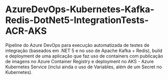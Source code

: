 # AzureDevOps-Kubernetes-Kafka-Redis-DotNet5-IntegrationTests-ACR-AKS
Pipeline do Azure DevOps para execução automatizada de testes de integração (baseados em .NET 5 e no uso de Apache Kafka + Redis), build e deployment de uma aplicação que faz uso de containers com publicação de imagens no Azure Container Registry e deployment no AKS - Azure Kubernetes Service (inclui ainda o uso de Variables, além de um Secret no Kubernetes).
